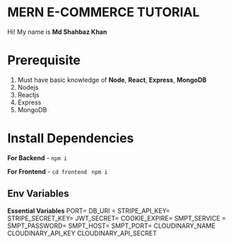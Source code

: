 # MERN E-COMMERCE TUTORIAL

Hi! My name is **Md Shahbaz Khan**

# Prerequisite

1.  Must have basic knowledge of **Node**, **React**, **Express**, **MongoDB**
2.  Nodejs
3.  Reactjs
4.  Express 
5.  MongoDB 


# Install Dependencies

**For Backend** - `npm i`

**For Frontend** - `cd frontend` ` npm i`

## Env Variables

**Essential Variables**
PORT=
DB_URI =
STRIPE_API_KEY=
STRIPE_SECRET_KEY=
JWT_SECRET=
COOKIE_EXPIRE=
SMPT_SERVICE =
SMPT_PASSWORD=
SMPT_HOST=
SMPT_PORT=
CLOUDINARY_NAME
CLOUDINARY_API_KEY
CLOUDINARY_API_SECRET

